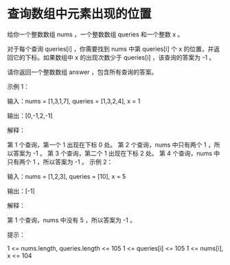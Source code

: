 # 查询数组中元素出现的位置

给你一个整数数组 nums ，一个整数数组 queries 和一个整数 x 。

对于每个查询 queries[i] ，你需要找到 nums 中第 queries[i] 个 x 的位置，并返回它的下标。如果数组中 x 的出现次数少于 queries[i] ，该查询的答案为 -1 。

请你返回一个整数数组 answer ，包含所有查询的答案。



示例 1：

输入：nums = [1,3,1,7], queries = [1,3,2,4], x = 1

输出：[0,-1,2,-1]

解释：

第 1 个查询，第一个 1 出现在下标 0 处。
第 2 个查询，nums 中只有两个 1 ，所以答案为 -1 。
第 3 个查询，第二个 1 出现在下标 2 处。
第 4 个查询，nums 中只有两个 1 ，所以答案为 -1 。
示例 2：

输入：nums = [1,2,3], queries = [10], x = 5

输出：[-1]

解释：

第 1 个查询，nums 中没有 5 ，所以答案为 -1 。


提示：

1 <= nums.length, queries.length <= 105
1 <= queries[i] <= 105
1 <= nums[i], x <= 104